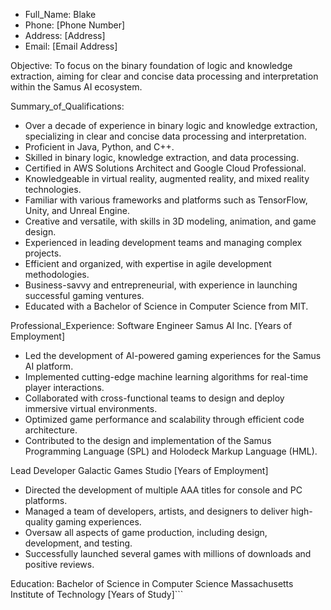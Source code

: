 - Full_Name: Blake
- Phone: [Phone Number]
- Address: [Address]
- Email: [Email Address]

Objective:
To focus on the binary foundation of logic and knowledge extraction, aiming for clear and concise data processing and interpretation within the Samus AI ecosystem.

Summary_of_Qualifications:
- Over a decade of experience in binary logic and knowledge extraction, specializing in clear and concise data processing and interpretation.
- Proficient in Java, Python, and C++.
- Skilled in binary logic, knowledge extraction, and data processing.
- Certified in AWS Solutions Architect and Google Cloud Professional.
- Knowledgeable in virtual reality, augmented reality, and mixed reality technologies.
- Familiar with various frameworks and platforms such as TensorFlow, Unity, and Unreal Engine.
- Creative and versatile, with skills in 3D modeling, animation, and game design.
- Experienced in leading development teams and managing complex projects.
- Efficient and organized, with expertise in agile development methodologies.
- Business-savvy and entrepreneurial, with experience in launching successful gaming ventures.
- Educated with a Bachelor of Science in Computer Science from MIT.

Professional_Experience:
Software Engineer
Samus AI Inc.
[Years of Employment]
- Led the development of AI-powered gaming experiences for the Samus AI platform.
- Implemented cutting-edge machine learning algorithms for real-time player interactions.
- Collaborated with cross-functional teams to design and deploy immersive virtual environments.
- Optimized game performance and scalability through efficient code architecture.
- Contributed to the design and implementation of the Samus Programming Language (SPL) and Holodeck Markup Language (HML).

Lead Developer
Galactic Games Studio
[Years of Employment]
- Directed the development of multiple AAA titles for console and PC platforms.
- Managed a team of developers, artists, and designers to deliver high-quality gaming experiences.
- Oversaw all aspects of game production, including design, development, and testing.
- Successfully launched several games with millions of downloads and positive reviews.

Education:
Bachelor of Science in Computer Science
Massachusetts Institute of Technology
[Years of Study]```
